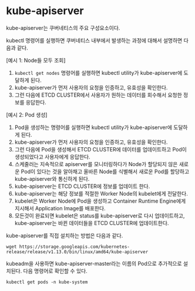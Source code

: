 # kube-apiserver

kube-apiserver는 쿠버네티스의 주요 구성요소이다.

kubectl 명령어를 실행하면 쿠버네티스 내부에서 발생하는 과정에 대해서 설명하면 다음과 같다.

[예시 1: Node들 모두 조회]

1. `kubectl get nodes` 명령어를 실행하면 kubectl utility가 kube-apiserver에 도달하게 된다.
2. kube-apiserver가 먼저 사용자의 요청을 인증하고, 유효성을 확인한다.
3. 그런 다음에 ETCD CLUSTER에서 사용자가 원하는 데이터를 회수해서 요청한 정보를 응답한다.

[예시 2: Pod 생성]

1. Pod을 생성하는 명령어를 실행하면 kubectl utility가 kube-apiserver에 도달하게 된다.
2. kube-apiserver가 먼저 사용자의 요청을 인증하고, 유효성을 확인한다.
3. 그런 다음에 Pod을 생성해서 ETCD CLUSTER에 데이터를 업데이트하고 Pod이 생성되었다고 사용자에게 응답한다.
4. 스케줄러는 지속적으로 apiserver를 모니터링하다가 Node가 할당되지 않은 새로운 Pod이 있다는 것을 알아채고 올바른 Node를 식별해서 새로운 Pod를 할당하고 kube-apiserver와 통신하게 된다.
5. kube-apiserver는 ETCD CLUSTER에 정보를 업데이트 한다.
6. kube-apiserver는 해당 정보를 적절한 Worker Node의 kubelet에게 전달한다.
7. kubelet은 Worker Node에 Pod을 생성하고 Container Runtime Engine에게 지시해서 Application Image를 배포한다.
8. 모든것이 완료되면 kubelet은 status를 kube-apiserver로 다시 업데이트하고, kube-apiserver는 바뀐 데이터들을 ETCD CLUSTER에 업데이트한다.

kube-apiserver를 직접 설치하는 방법은 다음과 같다.

```shell
wget https://storage.googleapis.com/kubernetes-release/release/v1.13.0/bin/linux/amd64/kube-apiserver
```

kubeadm을 사용하면 kube-apiserver-master라는 이름의 Pod으로 추가적으로 설치된다. 다음 명령어로 확인할 수 있다.

```shell
kubectl get pods -n kube-system
```